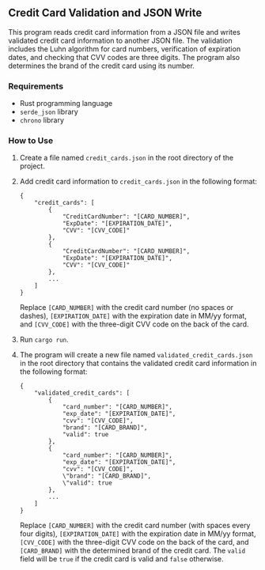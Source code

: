 ## Credit Card Validation and JSON Write

This program reads credit card information from a JSON file and writes validated credit card information to another JSON file. The validation includes the Luhn algorithm for card numbers, verification of expiration dates, and checking that CVV codes are three digits. The program also determines the brand of the credit card using its number.

### Requirements

- Rust programming language
- `serde_json` library
- `chrono` library

### How to Use

1. Create a file named `credit_cards.json` in the root directory of the project.
2. Add credit card information to `credit_cards.json` in the following format:

   ```
   {
       "credit_cards": [
           {
               "CreditCardNumber": "[CARD_NUMBER]",
               "ExpDate": "[EXPIRATION_DATE]",
               "CVV": "[CVV_CODE]"
           },
           {
               "CreditCardNumber": "[CARD_NUMBER]",
               "ExpDate": "[EXPIRATION_DATE]",
               "CVV": "[CVV_CODE]"
           },
           ...
       ]
   }
   ```
   
   Replace `[CARD_NUMBER]` with the credit card number (no spaces or dashes), `[EXPIRATION_DATE]` with the expiration date in MM/yy format, and `[CVV_CODE]` with the three-digit CVV code on the back of the card.
3. Run `cargo run`.
4. The program will create a new file named `validated_credit_cards.json` in the root directory that contains the validated credit card information in the following format:

   ```
   {
       "validated_credit_cards": [
           {
               "card_number": "[CARD_NUMBER]",
               "exp_date": "[EXPIRATION_DATE]",
               "cvv": "[CVV_CODE]",
               "brand": "[CARD_BRAND]",
               "valid": true
           },
           {
               "card_number": "[CARD_NUMBER]",
               "exp_date": "[EXPIRATION_DATE]",
               "cvv": "[CVV_CODE]",
               \"brand": "[CARD_BRAND]",
               \"valid": true
           },
           ...
       ]
   }
   ```
   
   Replace `[CARD_NUMBER]` with the credit card number (with spaces every four digits), `[EXPIRATION_DATE]` with the expiration date in MM/yy format, `[CVV_CODE]` with the three-digit CVV code on the back of the card, and `[CARD_BRAND]` with the determined brand of the credit card. The `valid` field will be `true` if the credit card is valid and `false` otherwise.